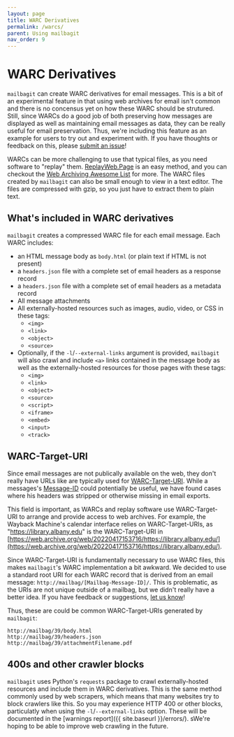 ```yaml
---
layout: page
title: WARC Derivatives
permalink: /warcs/
parent: Using mailbagit
nav_order: 9
---
```


# WARC Derivatives

`mailbagit` can create WARC derivatives for email messages. This is a bit of an experimental feature in that using web archives for email isn't common and there is no concensus yet on how these WARC should be strutured. Still, since WARCs do a good job of both preserving how messages are displayed as well as maintaining email messages as data, they can be really useful for email preservation. Thus, we're including this feature as an example for users to try out and experiment with. If you have thoughts or feedback on this, please [submit an issue](https://github.com/UAlbanyArchives/mailbagit/issues/new/choose)!

WARCs can be more challenging to use that typical files, as you need software to "replay" them. [ReplayWeb.Page](https://replayweb.page/) is an easy method, and you can checkout the [Web Archiving Awesome List](https://github.com/iipc/awesome-web-archiving#replay) for more. The WARC files created by `mailbagit` can also be small enough to view in a text editor. The files are compressed with gzip, so you just have to extract them to plain text.


## What's included in WARC derivatives

`mailbagit` creates a compressed WARC file for each email message. Each WARC includes:

* an HTML message body as `body.html` (or plain text if HTML is not present)
* a `headers.json` file with a complete set of email headers as a response record
* a `headers.json` file with a complete set of email headers as a metadata record
* All message attachments
* All externally-hosted resources such as images, audio, video, or CSS in these tags:
	* `<img>`
	* `<link>`
	* `<object>`
	* `<source>`
* Optionally, if the `-l`/`--external-links` argument is provided, `mailbagit` will also crawl and include `<a>` links contained in the message body as well as the externally-hosted resources for those pages with these tags:
	* `<img>`
	* `<link>`
	* `<object>`
	* `<source>`
	* `<script>`
	* `<iframe>`
	* `<embed>`
	* `<input>`
	* `<track>`

## WARC-Target-URI

Since email messages are not publically available on the web, they don't really have URLs like are typically used for [WARC-Target-URI](https://iipc.github.io/warc-specifications/specifications/warc-format/warc-1.1/#warc-target-uri). While a messages's [Message-ID](https://en.wikipedia.org/wiki/Message-ID) could potentially be useful, we have found cases where his headers was stripped or otherwise missing in email exports.

This field is important, as WARCs and replay software use WARC-Target-URI to arrange and provide access to web archives. For example, the Wayback Machine's calendar interface relies on WARC-Target-URIs, as "https://library.albany.edu" is the WARC-Target-URI in [https://web.archive.org/web/20220417153716/https://library.albany.edu/](https://web.archive.org/web/20220417153716/https://library.albany.edu/).

Since WARC-Target-URI is fundamentally necessary to use WARC files, this makes `mailbagit`'s WARC implementation a bit awkward. We decided to use a standard root URI for each WARC record that is derived from an email message: `http://mailbag/[Mailbag-Message-ID]/`. This is problematic, as the URIs are not unique outside of a mailbag, but we didn't really have a better idea. If you have feedback or suggestions, [let us know](https://github.com/UAlbanyArchives/mailbagit/issues/new/choose)!

Thus, these are could be common WARC-Target-URIs generated by `mailbagit`:

```
http://mailbag/39/body.html
http://mailbag/39/headers.json
http://mailbag/39/attachmentFilename.pdf
```

## 400s and other crawler blocks

`mailbagit` uses Python's `requests` package to crawl externally-hosted resources and include them in WARC derivatives. This is the same method commonly used by web scrapers, which means that many websites try to block crawlers like this. So you may experience HTTP 400 or other blocks, particulatly when using the `-l`/`--external-links` option. These will be documented in the [warnings report]({{ site.baseurl }}/errors/). sWe're hoping to be able to improve web crawling in the future.
